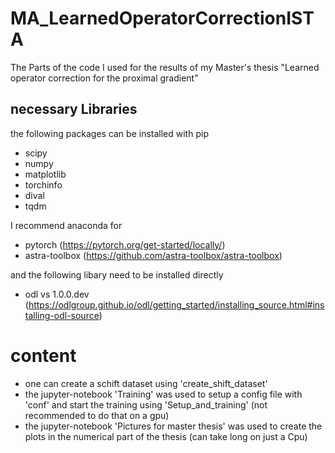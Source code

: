 # MA_LearnedOperatorCorrectionISTA
The Parts of the code I used for the results of my Master's thesis "Learned operator correction for the proximal gradient"

## necessary Libraries

the following packages can be installed with pip

+ scipy
+ numpy
+ matplotlib
+ torchinfo
+ dival
+ tqdm

I recommend anaconda for
+ pytorch (https://pytorch.org/get-started/locally/)
+ astra-toolbox (https://github.com/astra-toolbox/astra-toolbox)

and the following libary need to be installed directly
+ odl vs 1.0.0.dev (https://odlgroup.github.io/odl/getting_started/installing_source.html#installing-odl-source)
# content 
+ one can create a schift dataset using 'create_shift_dataset'
+ the jupyter-notebook 'Training' was used to setup a config file with 'conf' and start the training using 'Setup_and_training' (not recommended to do that on a gpu)
+ the jupyter-notebook 'Pictures for master thesis' was used to create the plots in the numerical part of the thesis (can take long on just a Cpu)